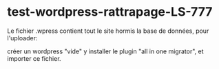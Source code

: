 # test-wordpress-rattrapage-LS-777


Le fichier .wpress contient tout le site hormis la base de données, pour l'uploader:

créer un wordpress "vide" y installer le plugin "all in one migrator", et importer ce fichier.
